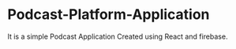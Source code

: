 # Podcast-Platform-Application
It is a simple Podcast Application Created using React and firebase.

